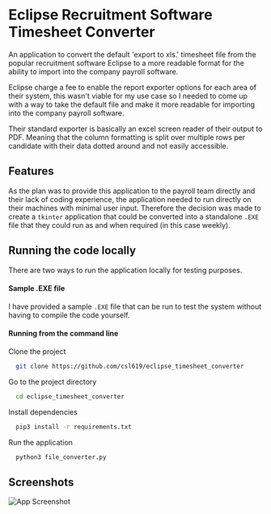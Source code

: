 
# Eclipse Recruitment Software Timesheet Converter

An application to convert the default 'export to xls.' timesheet file from
the popular recruitment software Eclipse to a more readable format for the
ability to import into the company payroll software.

Eclipse charge a fee to enable the report exporter options for each area of
their system, this wasn't viable for my use case so I needed to come up with
a way to take the default file and make it more readable for importing into
the company payroll software.

Their standard exporter is basically an excel screen reader of their output
to PDF. Meaning that the column formatting is split over multiple rows per
candidate with their data dotted around and not easily accessible.
## Features

As the plan was to provide this application to the payroll team directly and their lack of coding experience,
the application needed to run directly on their machines with minimal user input. Therefore the decision was
made to create a `tkinter` application that could be converted into a standalone `.EXE` file that they could
run as and when required (in this case weekly).


## Running the code locally

There are two ways to run the application locally for testing purposes.

#### Sample .EXE file

I have provided a sample `.EXE` file that can be run to test the system without having to compile the code yourself.

#### Running from the command line

Clone the project
```bash
  git clone https://github.com/csl619/eclipse_timesheet_converter
```
Go to the project directory
```bash
  cd eclipse_timesheet_converter
```
Install dependencies
```bash
  pip3 install -r requirements.txt
```
Run the application
```bash
  python3 file_converter.py
```
## Screenshots

![App Screenshot](https://imgur.com/28voeNG.png)
